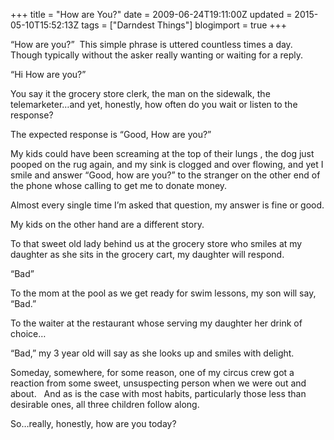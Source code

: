+++
title = "How are You?"
date = 2009-06-24T19:11:00Z
updated = 2015-05-10T15:52:13Z
tags = ["Darndest Things"]
blogimport = true 
+++

“How are you?”&#160; This simple phrase is uttered countless times a day.&#160; Though typically without the asker really wanting or waiting for a reply.

“Hi How are you?”

You say it the grocery store clerk, the man on the sidewalk, the telemarketer…and yet, honestly, how often do you wait or listen to the response?

The expected response is “Good, How are you?”

My kids could have been screaming at the top of their lungs , the dog just pooped on the rug again, and my sink is clogged and over flowing, and yet I smile and answer “Good, how are you?” to the stranger on the other end of the phone whose calling to get me to donate money.&#160; 

Almost every single time I’m asked that question, my answer is fine or good.

My kids on the other hand are a different story.

To that sweet old lady behind us at the grocery store who smiles at my daughter as she sits in the grocery cart, my daughter will respond.

“Bad”

To the mom at the pool as we get ready for swim lessons, my son will say, “Bad.”

To the waiter at the restaurant whose serving my daughter her drink of choice…

“Bad,” my 3 year old will say as she looks up and smiles with delight.

Someday, somewhere, for some reason, one of my circus crew got a reaction from some sweet, unsuspecting person when we were out and about.&#160;&#160; And as is the case with most habits, particularly those less than desirable ones, all three children follow along.&#160; 

So…really, honestly, how are you today?&#160; 
